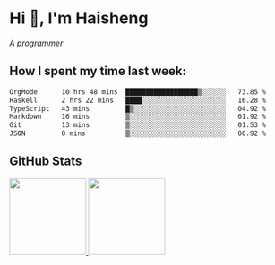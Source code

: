 
# Hi 👋, I'm Haisheng

*A programmer*



## How I spent my time last week:
<!--START_SECTION:waka-->

```txt
OrgMode      10 hrs 48 mins  ██████████████████▒░░░░░░   73.85 %
Haskell      2 hrs 22 mins   ████░░░░░░░░░░░░░░░░░░░░░   16.28 %
TypeScript   43 mins         █▒░░░░░░░░░░░░░░░░░░░░░░░   04.92 %
Markdown     16 mins         ▒░░░░░░░░░░░░░░░░░░░░░░░░   01.92 %
Git          13 mins         ▒░░░░░░░░░░░░░░░░░░░░░░░░   01.53 %
JSON         8 mins          ▒░░░░░░░░░░░░░░░░░░░░░░░░   00.92 %
```

<!--END_SECTION:waka-->

## GitHub Stats

<a href="https://github.com/hw202207">
  <img height="137px" src="https://github-readme-stats.vercel.app/api?username=hw202207&hide_title=false&hide_border=true&show_icons=true&include_all_commits=true&count_private=true&line_height=21&theme=" />
  <img height="137px" src="https://github-readme-stats.vercel.app/api/top-langs/?username=hw202207&hide_title=true&hide_border=true&layout=compact&langs_count=6&theme=" />
</a>
